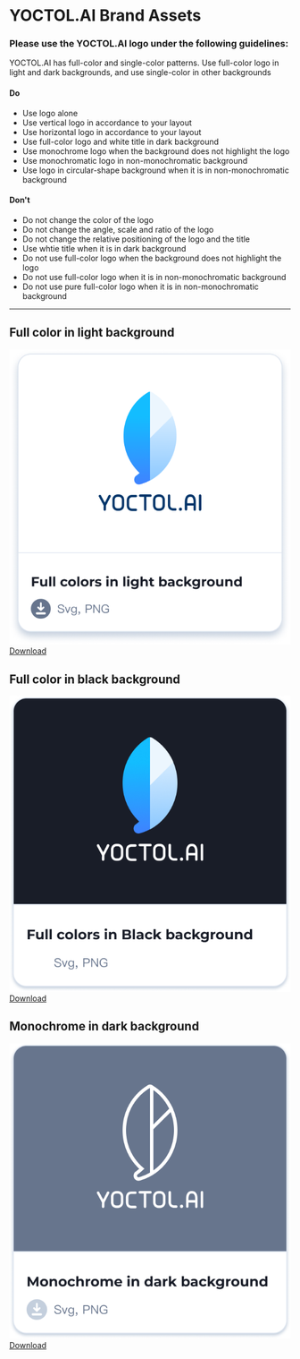 # YOCTOL.AI Brand Assets
### Please use the YOCTOL.AI logo under the following guidelines:
YOCTOL.AI has full-color and single-color patterns. Use full-color logo in light and dark backgrounds, and use single-color in other backgrounds

#### Do 

- Use logo alone
- Use vertical logo in accordance to your layout
- Use horizontal logo in accordance to your layout
- Use full-color logo and white title in dark background
- Use monochrome logo when the background does not highlight the logo
- Use monochromatic logo in non-monochromatic background
- Use logo in circular-shape background when it is in non-monochromatic background

#### Don't 

- Do not change the color of the logo
- Do not change the angle, scale and ratio of the logo
- Do not change the relative positioning of the logo and the title
- Use whtie title when it is in dark background
- Do not use full-color logo when the background does not highlight the logo
- Do not use full-color logo when it is in non-monochromatic background
- Do not use pure full-color logo when it is in non-monochromatic background

<hr />

## Full color in light background
![](https://github.com/Yoctol/assets/blob/master/YOCTOL_LOGO/Full_colors_in_light_background_preview.png)
<br />
[Download](https://github.com/Yoctol/assets/blob/master/YOCTOL_LOGO/Full_colors_in_light_background)

## Full color in black background
![](https://github.com/Yoctol/assets/blob/master/YOCTOL_LOGO/Full_colors_in_Black_background_preview.png)
<br />
[Download](https://github.com/Yoctol/assets/blob/master/YOCTOL_LOGO/Full_colors_in_dark_background)

## Monochrome in dark background
![](https://github.com/Yoctol/assets/blob/master/YOCTOL_LOGO/Monochrome_in_dark_background_preview.png)
<br />
[Download](https://github.com/Yoctol/assets/blob/master/YOCTOL_LOGO/Monochrome_in_dark_background)

